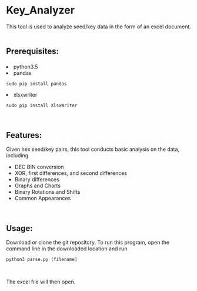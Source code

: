 # Key_Analyzer
This tool is used to analyze seed/key data in the form of an excel document.</br></br>

## Prerequisites: </br><ul>
<li>python3.5</br>
<li>pandas <pre><code>sudo pip install pandas
</code></pre>
<li>xlsxwriter <pre><code>sudo pip install XlsxWriter
</code></pre></ul></br>

## Features:</br>
Given hex seed/key pairs, this tool conducts basic analysis on the data, including</br>
<ul>
<li>DEC BIN conversion
<li>XOR, first differences, and second differences
<li>Binary differences
<li>Graphs and Charts
<li>Binary Rotations and Shifts
<li>Common Appearances</ul></br>

## Usage:</br>
Download or clone the git repository. To run this program, open the command line in the downloaded location and run </br>
<pre><code>python3 parse.py [filename]
</code></pre></br>
The excel file will then open.
